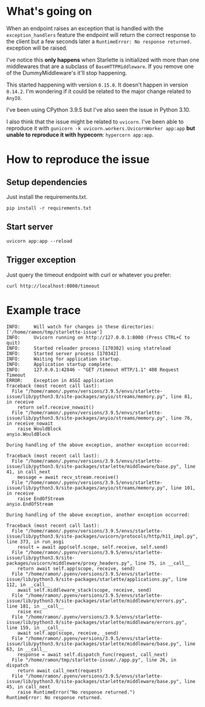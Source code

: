 # What's going on
When an endpoint raises an exception that is handled with the `exception_handlers` feature the endpoint will return the correct response to the client but a few seconds later a `RuntimeError: No response returned.` exception will be raised. 

I've notice this **only happens** when Starlette is initialized with more than one middlewares that are a subclass of `BaseHTTPMiddleware`. If you remove one of the DummyMiddleware's it'll stop happening.

This started happening with version `0.15.0`. It doesn't happen in version `0.14.2`. I'm wondering if it could be related to the major change related to `AnyIO`.

I've been using CPython 3.9.5 but I've also seen the issue in Python 3.10.

I also think that the issue might be related to `uvicorn`. I've been able to reproduce it with `gunicorn -k uvicorn.workers.UvicornWorker app:app` **but unable to reproduce it with hypecorn**: `hypercorn app:app`.
# How to reproduce the issue
## Setup dependencies
Just install the requirements.txt. 

`pip install -r requirements.txt`

## Start server
`uvicorn app:app --reload`

## Trigger exception
Just query the timeout endpoint with curl or whatever you prefer:

`curl http://localhost:8000/timeout`

# Example trace
```
INFO:     Will watch for changes in these directories: ['/home/ramon/tmp/starlette-issue']
INFO:     Uvicorn running on http://127.0.0.1:8000 (Press CTRL+C to quit)
INFO:     Started reloader process [170302] using statreload
INFO:     Started server process [170342]
INFO:     Waiting for application startup.
INFO:     Application startup complete.
INFO:     127.0.0.1:42846 - "GET /timeout HTTP/1.1" 408 Request Timeout
ERROR:    Exception in ASGI application
Traceback (most recent call last):
  File "/home/ramon/.pyenv/versions/3.9.5/envs/starlette-issue/lib/python3.9/site-packages/anyio/streams/memory.py", line 81, in receive
    return self.receive_nowait()
  File "/home/ramon/.pyenv/versions/3.9.5/envs/starlette-issue/lib/python3.9/site-packages/anyio/streams/memory.py", line 76, in receive_nowait
    raise WouldBlock
anyio.WouldBlock

During handling of the above exception, another exception occurred:

Traceback (most recent call last):
  File "/home/ramon/.pyenv/versions/3.9.5/envs/starlette-issue/lib/python3.9/site-packages/starlette/middleware/base.py", line 41, in call_next
    message = await recv_stream.receive()
  File "/home/ramon/.pyenv/versions/3.9.5/envs/starlette-issue/lib/python3.9/site-packages/anyio/streams/memory.py", line 101, in receive
    raise EndOfStream
anyio.EndOfStream

During handling of the above exception, another exception occurred:

Traceback (most recent call last):
  File "/home/ramon/.pyenv/versions/3.9.5/envs/starlette-issue/lib/python3.9/site-packages/uvicorn/protocols/http/h11_impl.py", line 373, in run_asgi
    result = await app(self.scope, self.receive, self.send)
  File "/home/ramon/.pyenv/versions/3.9.5/envs/starlette-issue/lib/python3.9/site-packages/uvicorn/middleware/proxy_headers.py", line 75, in __call__
    return await self.app(scope, receive, send)
  File "/home/ramon/.pyenv/versions/3.9.5/envs/starlette-issue/lib/python3.9/site-packages/starlette/applications.py", line 112, in __call__
    await self.middleware_stack(scope, receive, send)
  File "/home/ramon/.pyenv/versions/3.9.5/envs/starlette-issue/lib/python3.9/site-packages/starlette/middleware/errors.py", line 181, in __call__
    raise exc
  File "/home/ramon/.pyenv/versions/3.9.5/envs/starlette-issue/lib/python3.9/site-packages/starlette/middleware/errors.py", line 159, in __call__
    await self.app(scope, receive, _send)
  File "/home/ramon/.pyenv/versions/3.9.5/envs/starlette-issue/lib/python3.9/site-packages/starlette/middleware/base.py", line 63, in __call__
    response = await self.dispatch_func(request, call_next)
  File "/home/ramon/tmp/starlette-issue/./app.py", line 26, in dispatch
    return await call_next(request)
  File "/home/ramon/.pyenv/versions/3.9.5/envs/starlette-issue/lib/python3.9/site-packages/starlette/middleware/base.py", line 45, in call_next
    raise RuntimeError("No response returned.")
RuntimeError: No response returned.
```